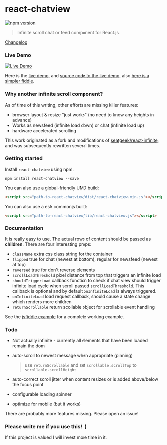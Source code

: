 react-chatview
==============

[![npm version](https://badge.fury.io/js/react-chatview.svg)](https://badge.fury.io/js/react-chatview)

> Infinite scroll chat or feed component for React.js

[Changelog](CHANGELOG.md)

### Live Demo
[![Live Demo](screenshot.png?raw=true)](http://musician-peggy-71735.bitballoon.com/)

Here is the [live demo](http://musician-peggy-71735.bitballoon.com/), and [source code to the live demo](https://github.com/jsdevkr/react-chatview-sample), also [here is a simpler fiddle](https://jsfiddle.net/gimdongwoo/xo4fccbu/).

### Why another infinite scroll component?

As of time of this writing, other efforts are missing killer features:
 * browser layout & resize "just works" (no need to know any heights in advance)
 * Works as newsfeed (infinite load down) or chat (infinite load up)
 * hardware accelerated scrolling

This work originated as a fork and modifications of [seatgeek/react-infinite](https://github.com/seatgeek/react-infinite), and was subsequently rewritten several times.

### Getting started

Install `react-chatview` using npm.

```shell
npm install react-chatview --save
```

You can also use a global-friendly UMD build:

```html
<script src="path-to-react-chatview/dist/react-chatview.min.js"></script>
```

You can also use a es5 commonjs build:

```html
<script src="path-to-react-chatview/lib/react-chatview.js"></script>
```

### Documentation

It is really easy to use. The actual rows of content should be passed as **children**. There are four interesting props:

 * `className` extra css class string for the container
 * `flipped` true for chat (newest at bottom), regular for newsfeed (newest at top)
 * `reversed` true for don't reverse elements
 * `scrollLoadThreshold` pixel distance from top that triggers an infinite load
 * `shouldTriggerLoad` callback function to check if chat view should trigger infinite load cycle when scroll passed `scrollLoadThreshold`. This callback is optional and by default  `onInfiniteLoad` is always triggered.
 * `onInfiniteLoad` load request callback, should cause a state change which renders more children
 * `returnScrollable` return scollable object for scrollable event handling

See the [jsfiddle example](https://jsfiddle.net/gimdongwoo/xo4fccbu/) for a complete working example.

### Todo

 * Not actually infinite - currently all elements that have been loaded remain the dom
 * auto-scroll to newest message when appropriate (pinning)

	> use `returnScrollable` and set `scrollable.scrollTop` to `scrollable.scrollHeight`

 * auto-correct scroll jitter when content resizes or is added above/below the focus point
 * configurable loading spinner
 * optimize for mobile (but it works)


There are probably more features missing. Please open an issue!

### Please write me if you use this! :)

If this project is valued I will invest more time in it.
